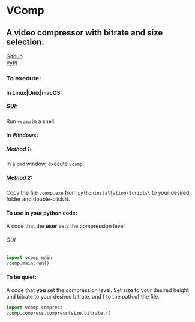 # VComp    

## A video compressor with bitrate and size selection.  

[Github](https://github.com/poyynt/vcomp)  
[PyPI](https://pypi.org/project/vcomp)

### To execute:  
#### In Linux|Unix|macOS:  
##### GUI:  
Run `vcomp` in a shell.  
#### In Windows:
##### Method 1:
In a `cmd` window, execute `vcomp`.  
##### Method 2:
Copy the file `vcomp.exe` from `pythoninstallation\Scripts\` to your desired folder and double-click it.  
#### To use in your python code:  
A code that the **user** sets the compression level.
###### GUI
```python
import vcomp.main
vcomp.main.run()
```
#### To be quiet:  
A code that **you** set the compression level.
Set size to your desired height and bitrate to your desired bitrate, and f to the path of the file.
```python
import vcomp.compress
vcomp.compress.compress(size,bitrate,f)
```

